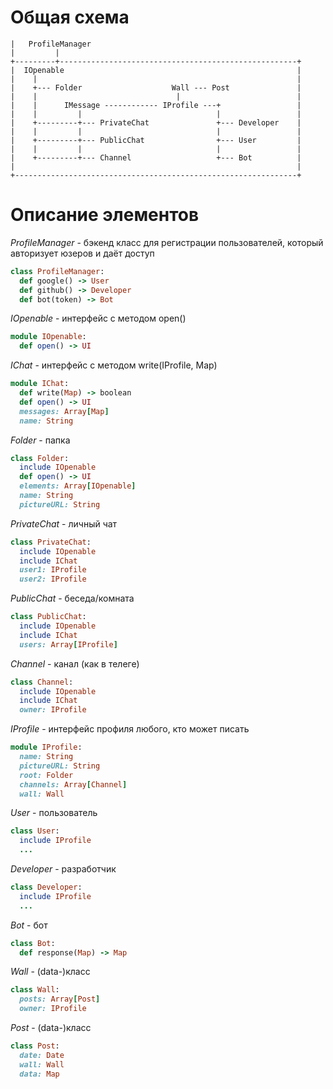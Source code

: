 # Общая схема

```
|   ProfileManager
|         |
+---------+-----------------------------------------------------+
|  IOpenable                                                    |
|    |                                                          |
|    +--- Folder                    Wall --- Post               |
|    |                               |                          |
|    |      IMessage ------------ IProfile ---+                 |
|    |         |                              |                 |
|    +---------+--- PrivateChat               +--- Developer    |
|    |         |                              |                 |
|    +---------+--- PublicChat                +--- User         |
|    |         |                              |                 |
|    +---------+--- Channel                   +--- Bot          |
|                                                               |
+---------------------------------------------------------------+
```

# Описание элементов

*ProfileManager*  - бэкенд класс для регистрации пользователей, который авторизует юзеров и даёт доступ
```ruby
class ProfileManager:
  def google() -> User
  def github() -> Developer
  def bot(token) -> Bot
```

*IOpenable*  - интерфейс с методом open()
```ruby
module IOpenable:
  def open() -> UI
```
*IChat*  - интерфейс с методом write(IProfile, Map)
```ruby
module IChat:
  def write(Map) -> boolean
  def open() -> UI
  messages: Array[Map]
  name: String
```

*Folder*  - папка
```ruby
class Folder:
  include IOpenable
  def open() -> UI
  elements: Array[IOpenable]
  name: String
  pictureURL: String
```
*PrivateChat*  - личный чат
```ruby
class PrivateChat:
  include IOpenable
  include IChat
  user1: IProfile
  user2: IProfile
```
*PublicChat*  - беседа/комната
```ruby
class PublicChat:
  include IOpenable
  include IChat
  users: Array[IProfile]
```
*Channel*  - канал (как в телеге)
```ruby
class Channel:
  include IOpenable
  include IChat
  owner: IProfile
```

*IProfile*  - интерфейс профиля любого, кто может писать
```ruby
module IProfile:
  name: String
  pictureURL: String
  root: Folder
  channels: Array[Channel]
  wall: Wall
```

*User*  - пользователь
```ruby
class User:
  include IProfile
  ...
```
*Developer*  - разработчик
```ruby
class Developer:
  include IProfile
  ...
```
*Bot*  - бот
```ruby
class Bot:
  def response(Map) -> Map
```

*Wall*  - (data-)класс
```ruby
class Wall:
  posts: Array[Post]
  owner: IProfile
```
*Post*  - (data-)класс
```ruby
class Post:
  date: Date
  wall: Wall
  data: Map
```
